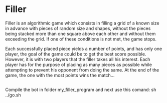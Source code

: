 # Filler

Filler is an algorithmic game which consists in filling a grid of a known size in advance
with pieces of random size and shapes, without the pieces being stacked more than one
square above each other and without them exceeding the grid. If one of these conditions
is not met, the game stops.

Each successfully placed piece yields a number of points, and has only one player, the
goal of the game could be to get the best score possible. However, it is with two players
that the filler takes all his interest. Each player has for the purpose of placing as many
pieces as possible while attempting to prevent his opponent from doing the same. At the
end of the game, the one with the most points wins the match...

##
Compile the bot in folder my_filler_program and next use this comand: sh ../go.sh
##
